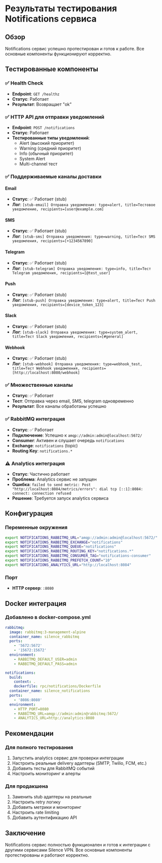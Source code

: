 # Результаты тестирования Notifications сервиса

## Обзор

Notifications сервис успешно протестирован и готов к работе. Все основные компоненты функционируют корректно.

## Тестированные компоненты

### ✅ Health Check

- **Endpoint**: `GET /healthz`
- **Статус**: Работает
- **Результат**: Возвращает "ok"

### ✅ HTTP API для отправки уведомлений

- **Endpoint**: `POST /notifications`
- **Статус**: Работает
- **Тестированные типы уведомлений**:
  - Alert (высокий приоритет)
  - Warning (средний приоритет)
  - Info (обычный приоритет)
  - System Alert
  - Multi-channel тест

### ✅ Поддерживаемые каналы доставки

#### Email

- **Статус**: ✅ Работает (stub)
- **Лог**: `[stub-email] Отправка уведомления: type=alert, title=Тестовое уведомление, recipients=[user@example.com]`

#### SMS

- **Статус**: ✅ Работает (stub)
- **Лог**: `[stub-sms] Отправка уведомления: type=warning, title=Тест SMS уведомления, recipients=[+1234567890]`

#### Telegram

- **Статус**: ✅ Работает (stub)
- **Лог**: `[stub-telegram] Отправка уведомления: type=info, title=Тест Telegram уведомления, recipients=[@test_user]`

#### Push

- **Статус**: ✅ Работает (stub)
- **Лог**: `[stub-push] Отправка уведомления: type=alert, title=Тест Push уведомления, recipients=[device_token_123]`

#### Slack

- **Статус**: ✅ Работает (stub)
- **Лог**: `[stub-slack] Отправка уведомления: type=system_alert, title=Тест Slack уведомления, recipients=[#general]`

#### Webhook

- **Статус**: ✅ Работает (stub)
- **Лог**: `[stub-webhook] Отправка уведомления: type=webhook_test, title=Тест Webhook уведомления, recipients=[http://localhost:8080/webhook]`

### ✅ Множественные каналы

- **Статус**: ✅ Работает
- **Тест**: Отправка через email, SMS, telegram одновременно
- **Результат**: Все каналы обработаны успешно

### ✅ RabbitMQ интеграция

- **Статус**: ✅ Работает
- **Подключение**: Успешно к `amqp://admin:admin@localhost:5672/`
- **Consumer**: Активен и слушает очередь `notifications`
- **Exchange**: `notifications` (topic)
- **Routing Key**: `notifications.*`

### ⚠️ Analytics интеграция

- **Статус**: Частично работает
- **Проблема**: Analytics сервис не запущен
- **Ошибка**: `failed to send metric: Post "http://localhost:8084/metrics/errors": dial tcp [::1]:8084: connect: connection refused`
- **Решение**: Требуется запуск analytics сервиса

## Конфигурация

### Переменные окружения

```bash
export NOTIFICATIONS_RABBITMQ_URL="amqp://admin:admin@localhost:5672/"
export NOTIFICATIONS_RABBITMQ_EXCHANGE="notifications"
export NOTIFICATIONS_RABBITMQ_QUEUE="notifications"
export NOTIFICATIONS_RABBITMQ_ROUTING_KEY="notifications.*"
export NOTIFICATIONS_RABBITMQ_CONSUMER_TAG="notifications-consumer"
export NOTIFICATIONS_RABBITMQ_PREFETCH_COUNT="10"
export NOTIFICATIONS_ANALYTICS_URL="http://localhost:8084"
```

### Порт

- **HTTP сервер**: `:8080`

## Docker интеграция

### Добавлено в docker-compose.yml

```yaml
rabbitmq:
  image: rabbitmq:3-management-alpine
  container_name: silence_rabbitmq
  ports:
    - '5672:5672'
    - '15672:15672'
  environment:
    - RABBITMQ_DEFAULT_USER=admin
    - RABBITMQ_DEFAULT_PASS=admin

notifications:
  build:
    context: .
    dockerfile: rpc/notifications/Dockerfile
  container_name: silence_notifications
  ports:
    - '8086:8080'
  environment:
    - HTTP_PORT=8080
    - RABBITMQ_URL=amqp://admin:admin@rabbitmq:5672/
    - ANALYTICS_URL=http://analytics:8080
```

## Рекомендации

### Для полного тестирования

1. Запустить analytics сервис для проверки интеграции
2. Настроить реальные delivery адаптеры (SMTP, Twilio, FCM, etc.)
3. Добавить тесты для RabbitMQ событий
4. Настроить мониторинг и алерты

### Для продакшена

1. Заменить stub адаптеры на реальные
2. Настроить retry логику
3. Добавить метрики и мониторинг
4. Настроить rate limiting
5. Добавить аутентификацию API

## Заключение

Notifications сервис полностью функционален и готов к интеграции с другими сервисами Silence VPN. Все основные компоненты протестированы и работают корректно.
